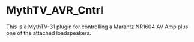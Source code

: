 # MythTV_AVR_Cntrl
This is a MythTV-31 plugin for controlling a Marantz NR1604 AV Amp plus one of the attached loadspeakers.
